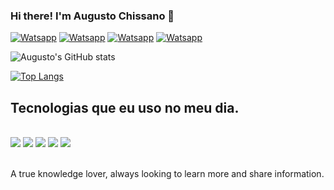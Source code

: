### Hi there! I'm Augusto Chissano 👋
[![Watsapp](https://img.shields.io/badge/WhatsApp-25D366?style=for-the-badge&logo=whatsapp&logoColor=white)](https://wa.me/+258840191729)
[![Watsapp](https://img.shields.io/badge/LinkedIn-0077B5?style=for-the-badge&logo=linkedin&logoColor=white)](https://www.linkedin.com/in/augusto-chissano-a0285a1a5)
[![Watsapp](https://img.shields.io/badge/Facebook-1877F2?style=for-the-badge&logo=facebook&logoColor=white)](https://www.facebook.com/augusto.horacio.96)
[![Watsapp](https://img.shields.io/badge/Instagram-E4405F?style=for-the-badge&logo=instagram&logoColor=white)](https://www.instagram.com/guto.4886/)

![Augusto's GitHub stats](https://github-readme-stats.vercel.app/api?username=Augusto-Chissano&show_icons=true&theme=radical)

[![Top Langs](https://github-readme-stats.vercel.app/api/top-langs/?username=Augusto-Chissano)](https://github.com/Augusto-Chissano/github-readme-stats)

## Tecnologias que eu uso no meu dia.

<div style="display: inline_block"><br>
<img src="https://img.shields.io/badge/Java-ED8B00?style=for-the-badge&logo=java&logoColor=white"></img>
<img src="https://img.shields.io/badge/HTML5-E34F26?style=for-the-badge&logo=html5&logoColor=white"></img>
<img src="https://img.shields.io/badge/JavaScript-323330?style=for-the-badge&logo=javascript&logoColor=F7DF1E"></img>
<img src="https://img.shields.io/badge/CSS3-1572B6?style=for-the-badge&logo=css3&logoColor=white"></img>
<img src="https://img.shields.io/badge/MySQL-00000F?style=for-the-badge&logo=mysql&logoColor=white"></img>

</div><br>

A true knowledge lover, always looking to learn more and share information.

